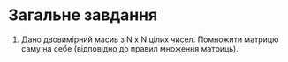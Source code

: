 #  Загальне завдання
1. Дано двовимірний масив з N x N цілих чисел. Помножити матрицю саму на себе (відповідно до правил множення матриць).
